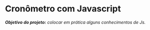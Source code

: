 # Cronômetro com Javascript

###### ***Objetivo do projeto:***  colocar em prática alguns conhecimentos de Js.


